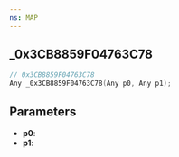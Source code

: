 ```yaml
---
ns: MAP
---
```

## _0x3CB8859F04763C78

```c
// 0x3CB8859F04763C78
Any _0x3CB8859F04763C78(Any p0, Any p1);
```

## Parameters
* **p0**:
* **p1**:
